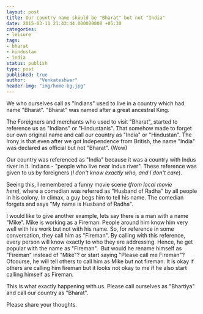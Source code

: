 ```yaml
---
layout: post
title: Our country name should be "Bharat" but not "India"
date: 2015-03-11 21:43:44.000000000 +05:30
categories:
- leisure
tags:
- bharat
- hindustan
- india
status: publish
type: post
published: true
author:     "Venkateshwar"
header-img: "img/home-bg.jpg"
---
```

<p>We who ourselves call as "Indians" used to live in a country which had name "Bharat". "Bharat" was named after a great ancestral King.</p>
<p>The Foreigners and merchants who used to visit "Bharat", started to reference us as "Indians" or "Hindustanis". That somehow made to forget our own original name and call our country as "India" or "Hindustan". The Irony is that even after we got Independence from British, the name "India" was declared as official but not "Bharat". (Wow)</p>
<p>Our country was referenced as "India" because it was a country with Indus river in it. Indians - "people who live near Indus river". These reference was given to us by foreigners (<em>I don't know exactly who, and I don't care</em>).</p>
<p>Seeing this, I remembered a funny movie scene (<em>from local movie here), </em>where a comedian was referred as "Husband of Radha" by all people in his colony. In climax, a guy begs him to tell his name. The comedian forgets and says "My name is Husband of Radha".</p>
<p>I would like to give another example, lets say there is a man with a name "Mike". Mike is working as a Fireman. People around him know him very well with his work but not with his name. So, for reference in some conversation, they call him as "Fireman". By calling with this reference, every person will know exactly to who they are addressing. Hence, he get popular with the name as "Fireman".  But would he rename himself as "Fireman" instead of "Mike"? or start saying "Please call me Fireman"? Ofcourse, he will tell others to call him as Mike but not fireman. It is okay if others are calling him fireman but it looks not okay to me if he also start calling himself as Fireman.</p>
<p>This is what exactly happening with us. Please call ourselves as "Bhartiya" and call our country as "Bharat".</p>
<p>Please share your thoughts.</p>
